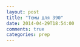 ```yaml
---
layout: post
title: "Темы для 390"
date: 2014-04-29T18:54:00
comments: true
categories: prep 
---
```

